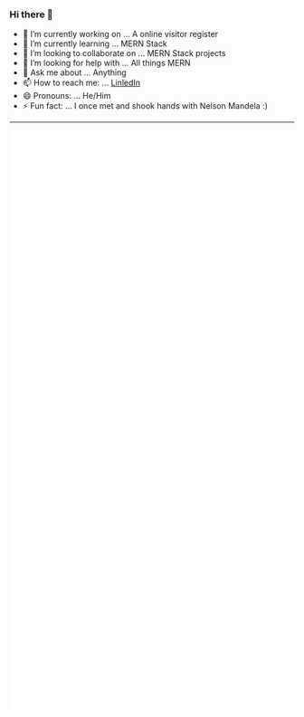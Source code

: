 ### Hi there 👋

- 🔭 I’m currently working on ... A online visitor register
- 🌱 I’m currently learning ... MERN Stack
- 👯 I’m looking to collaborate on ... MERN Stack projects
- 🤔 I’m looking for help with ... All things MERN
- 💬 Ask me about ... Anything
- 📫 How to reach me: ... [LinledIn]( https://www.linkedin.com/in/nico-b-2375759a/)
- 😄 Pronouns: ... He/Him
- ⚡ Fun fact: ... I once met and shook hands with Nelson Mandela :)

--------
<!-- If you're using "main" as default branch -->
![Metrics](https://github.com/NicBritz/NicBritz/blob/main/github-metrics.svg)



